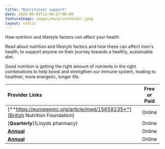 ```yaml
---
title: "Nutritional support"
date: 2020-09-01T12:49:27+06:00
featureImage: images/ma/placeholder.jpeg
layout: static
---
```


How nutrition and lifestyle factors can affect your health

Read about nutrition and lifestyle factors and how these can affect men's health, to support anyone on their journey towards a healthy, sustainable diet.

Good nutrition is getting the right amount of nutrients in the right combinations to help boost and strengthen our immune system, leading to healthier, more energetic, longer life.

| Provider Links      | Free or Paid  |  
| :-----------          | :--------------:      |  
| [**https://europepmc.org/article/med/15658235**](British Nutrition Foundation) | Online | 
| [**Quarterly**](Lloyds pharmacy) | Online | 
| [**Annual**](BBc) | Online | 
| [**Annual**](Healthspan) | Online | 
  

<br/><br/>






